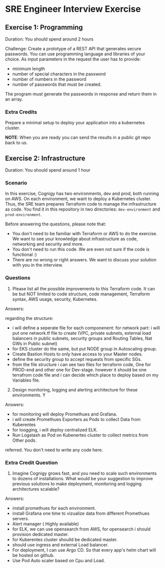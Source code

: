 # SRE Engineer Interview Exercise

## Exercise 1: Programming

Duration: You should spend around 2 hours

Challenge: Create a prototype of a REST API that generates secure passwords. You can use programming language and libraries of your choice. As input parameters in the request the user has to provide:
* minimum length 
* number of special characters in the password
* number of numbers in the password
* number of passwords that must be created. 

The program must generate the passwords in response and return them in an array.

### Extra Credits
Prepare a minimal setup to deploy your application into a kubernetes cluster.

**NOTE**: When you are ready you can send the results in a public git repo back to us.

## Exercise 2: Infrastructure

Duration: You should spend around 1 hour

### Scenario

In this exercise, Cognigy has two environments, dev and prod, both running on AWS. On each environment, we want to deploy a Kubernetes cluster. Thus, the SRE team prepares Terraform code to manage the infrastructure as code. You find it in this repository in two directories: `dev-environment` and `prod-environment`.

Before answering the questions, please note that:

- You don't need to be familiar with Terraform or AWS to do the exercise. We want to see your knowledge about infrastructure as code, networking and security and more.
- You don't need to run this code. We are even not sure if the code is functional :)
- There are no wrong or right answers.  We want to discuss your solution with you in the interview.

### Questions

1. Please list all the possible improvements to this Terraform code. It can be but NOT limited to code structure, code management, Terraform  syntax, AWS usage, security, Kubernetes.


Answers:

regarding the structure:
- i will define  a seperate file for each componenent: 
for network part: i will put one network.tf file to create (VPC, private subnets, external load balancers in public subnets, security groups and Routing Tables, Nat GWs in Public subnet)
- for EKS cluster do the same, but put NODE group in Autoscaling group.
- Create Bastion Hosts to only have access to your Master nodes.
- define the security group to accept requests from specific SGs.
-  from the file structure i can see two files for terraform code, One for PROD-end and other one for Dev-stage. however it should be one terrafrom code file and i can decide which place to deploy based on my Variables file.
 


2. Design monitoring, logging and alerting architecture for these environments. Y

Answers:

- for monitoring will deploy Promethues and Grafana.
- i will create Promethues Exporters as Pods to collect Data from Kuberentes
- for loogging, i will deploy centralized ELK.
- Run Logstash as Pod on Kubenertes cluster to collect metrics from Other pods.

referred. You don't need to write any code here.

### Extra Credit Question

1. Imagine Cognigy grows fast, and you need to scale such environments to dozens of installations. What would be
your suggestion to improve previous solutions to make deployment, monitoring and logging architectures scalable?

Answers:

- install promethues for each environment.
- install Grafana one time to vizualize data from different Promethues servers.
- Alert manager ( Highly available) 
- for ELK, we can use opensearch from AWS, for opensearch i should provision dedicated master.
- for Kuberentes cluster shoulld be dedicated master.
- should use ingress and external Load balancer.
- For deployment, I can use Argo CD. So that every app's helm chart will be hosted on github.
- Use Pod Auto scaler based on Cpu and Load.




























































































































